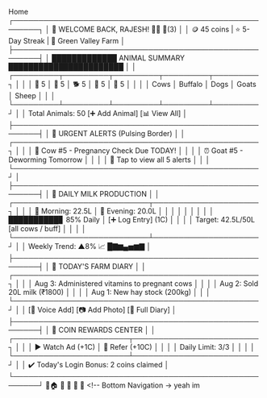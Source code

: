 Home
┌───────────────────────────────────────────────────────┐
│  🌟 WELCOME BACK, RAJESH! 👨‍🌾              🔔(3)     │
│  🪙 45 coins | ⭐ 5-Day Streak | 🏡 Green Valley Farm │
├───────────────────────────────────────────────────────┤
│  █████████████ ANIMAL SUMMARY ███████████████████████ │
│  ┌─────────┬─────────┬─────────┬─────────┬─────────┐  │
│  │  🐄 5    │  🐃 5    │  🐕 5    │  🐐 5    │  🐑 5    │  │
│  │ Cows    │ Buffalo │ Dogs    │ Goats   │ Sheep   │  │
│  └─────────┴─────────┴─────────┴─────────┴─────────┘  │
│  Total Animals: 50   [➕ Add Animal]  [📊 View All]    │
├───────────────────────────────────────────────────────┤
│  🔴 URGENT ALERTS (Pulsing Border)                    │
│  ┌─────────────────────────────────────────────────┐  │
│  │  🚨 Cow #5 - Pregnancy Check Due TODAY!         │  │
│  │  ⏰ Goat #5 - Deworming Tomorrow                │  │
│  │  📍 Tap to view all 5 alerts                    │  │
│  └─────────────────────────────────────────────────┘  │
├───────────────────────────────────────────────────────┤
│  🥛 DAILY MILK PRODUCTION                            │
│  ┌───────────────────────────┬─────────────────────┐  │
│  │ 🌅 Morning: 22.5L         │ 🌇 Evening: 20.0L   │  │
│  │                           │                     │  │
│  │  ██████████▊ 85% Daily    │ [➕ Log Entry] (1C)  │  │
│  │  Target: 42.5L/50L    [all cows / buff]    │                     │  │
│  └───────────────────────────┴─────────────────────┘  │
│  Weekly Trend: ▲8% 📈 █▇▆▄▅▆▇                          │
├───────────────────────────────────────────────────────┤
│  📔 TODAY'S FARM DIARY                                │
│  ┌─────────────────────────────────────────────────┐  │
│  │ Aug 3: Administered vitamins to pregnant cows   │  │
│  │ Aug 2: Sold 20L milk (₹1800)                   │  │
│  │ Aug 1: New hay stock (200kg)                   │  │
│  └─────────────────────────────────────────────────┘  │
│  [🎤 Voice Add]  [📷 Add Photo]  [📝 Full Diary]      │
├───────────────────────────────────────────────────────┤
│  💎 COIN REWARDS CENTER                              │
│  ┌───────────────────────┬─────────────────────────┐  │
│  │ ▶️ Watch Ad (+1C)     │ 🤝 Refer (+10C)         │  │
│  │ Daily Limit: 3/3      │                         │  │
│  └───────────────────────┴─────────────────────────┘  │
│  ✔️ Today's Login Bonus: 2 coins claimed             │
└───────────────────────────────────────────────────────┘
🔵🏠 📖 💊 📁 👤  <!-- Bottom Navigation →
yeah im